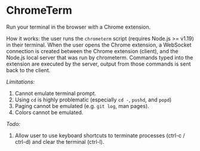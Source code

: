 # ChromeTerm

Run your terminal in the browser with a Chrome extension.

How it works: the user runs the `chrometerm` script (requires Node.js >= v1.19) in their terminal. When the user opens the Chrome extension, a WebSocket connection is created between the Chrome extension (client), and the Node.js local server that was run by chrometerm. Commands typed into the extension are executed by the server, output from those commands is sent back to the client.

*Limitations:*

1. Cannot emulate terminal prompt.
2. Using `cd` is highly problematic (especially `cd -`, `pushd`, and `popd`)
3. Paging cannot be emulated (e.g. `git log`, man pages).
4. Colors cannot be emulated.

*Todo:*

1. Allow user to use keyboard shortcuts to terminate processes (ctrl-c / ctrl-d) and clear the terminal (ctrl-l).